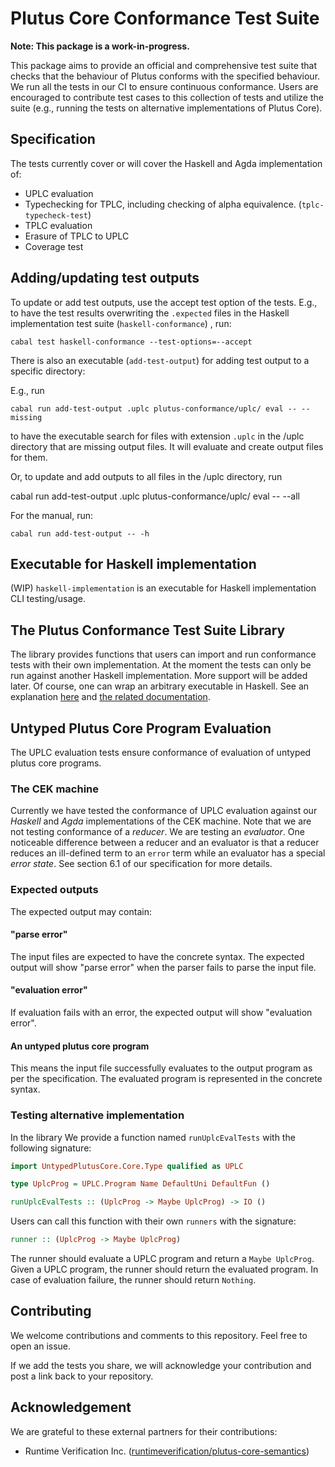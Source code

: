 # Plutus Core Conformance Test Suite

**Note: This package is a work-in-progress.**

This package aims to provide an official and comprehensive test suite that checks that the behaviour of Plutus conforms with the specified behaviour. We run all the tests in our CI to ensure continuous conformance. Users are encouraged to contribute test cases to this collection of tests and utilize the suite (e.g., running the tests on alternative implementations of Plutus Core).

## Specification

The tests currently cover or will cover the Haskell and Agda implementation of:

- UPLC evaluation
- Typechecking for TPLC, including checking of alpha equivalence. (`tplc-typecheck-test`)
- TPLC evaluation
- Erasure of TPLC to UPLC
- Coverage test
<!-- - Costing conformance? -->

## Adding/updating test outputs

To update or add test outputs, use the accept test option of the tests. E.g., to have the test results overwriting the `.expected` files in the Haskell implementation test suite (`haskell-conformance`) , run:

`cabal test haskell-conformance --test-options=--accept`

There is also an executable (`add-test-output`) for adding test output to a specific directory:

E.g., run

`cabal run add-test-output .uplc plutus-conformance/uplc/ eval -- --missing`

to have the executable search for files with extension `.uplc` in the /uplc directory that are missing output files. It will evaluate and create output files for them.

Or, to update and add outputs to all files in the /uplc directory, run

cabal run add-test-output .uplc plutus-conformance/uplc/ eval -- --all

For the manual, run:

`cabal run add-test-output -- -h`

## Executable for Haskell implementation

(WIP) `haskell-implementation` is an executable for Haskell implementation CLI testing/usage.

## The Plutus Conformance Test Suite Library

The library provides functions that users can import and run conformance tests with their own implementation. At the moment the tests can only be run against another Haskell implementation. More support will be added later. Of course, one can wrap an arbitrary executable in Haskell. See an explanation [here](https://www.fpcomplete.com/blog/2017/02/typed-process/) and [the related documentation](https://www.stackage.org/haddock/lts-19.11/typed-process-0.2.10.1/System-Process-Typed.html).

## Untyped Plutus Core Program Evaluation

The UPLC evaluation tests ensure conformance of evaluation of untyped plutus core programs.

### The CEK machine

Currently we have tested the conformance of UPLC evaluation against our *Haskell* and *Agda* implementations of the CEK machine. Note that we are not testing conformance of a *reducer*. We are testing an *evaluator*. One noticeable difference between a reducer and an evaluator is that a reducer reduces an ill-defined term to an `error` term while an evaluator has a special *error state*. See section 6.1 of our specification for more details. <!--TODO add link to the spec when it's ready. -->

### Expected outputs

The expected output may contain:

#### "parse error"

The input files are expected to have the concrete syntax. The expected output will show "parse error" when the parser fails to parse the input file.

#### "evaluation error"

If evaluation fails with an error, the expected output will show "evaluation error".

#### An untyped plutus core program

This means the input file successfully evaluates to the output program as per the specification. The evaluated program is represented in the concrete syntax.

### Testing alternative implementation

In the library We provide a function named `runUplcEvalTests` with the following signature:

```haskell
import UntypedPlutusCore.Core.Type qualified as UPLC

type UplcProg = UPLC.Program Name DefaultUni DefaultFun ()

runUplcEvalTests :: (UplcProg -> Maybe UplcProg) -> IO ()
```

Users can call this function with their own `runners` with the signature:

```haskell
runner :: (UplcProg -> Maybe UplcProg)
```

The runner should evaluate a UPLC program and return a `Maybe UplcProg`. Given a UPLC program, the runner should return the evaluated program. In case of evaluation failure, the runner should return `Nothing`.

<!-- 
### Type checker

The type checker synthesizes the kind of a given type and the type of a given term. This does not involve any form of inference as Plutus Core is already fully typed. It merely checks the consistency of all variable declarations and the well-formedness of types and terms, while deriving the kind or type of the given type or term.

NB: The type checker requires terms to meet the global uniqueness property. If this is not a given, use a renamer pass to suitably pre-process the term in question.

The `plc` executable can be used to type check programs. Run `cabal run plc typecheck -- -h` in the plutus directory for a full list of options.
 -->

## Contributing

We welcome contributions and comments to this repository. Feel free to open an issue.

If we add the tests you share, we will acknowledge your contribution and post a link back to your repository.

## Acknowledgement

We are grateful to these external partners for their contributions:

- Runtime Verification Inc. ([runtimeverification/plutus-core-semantics](https://github.com/runtimeverification/plutus-core-semantics/tree/master/tests))
